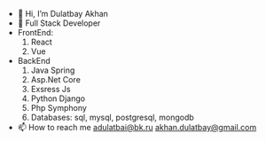 - 👋 Hi, I’m Dulatbay Akhan
- 🌱 Full Stack Developer
- FrontEnd:
  1. React
  2. Vue
- BackEnd
  1. Java Spring
  2. Asp.Net Core
  3. Exsress Js
  4. Python Django
  5. Php Symphony
  6. Databases: sql, mysql, postgresql, mongodb
- 📫 How to reach me adulatbai@bk.ru akhan.dulatbay@gmail.com

